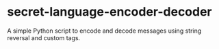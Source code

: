 # secret-language-encoder-decoder
A simple Python script to encode and decode messages using string reversal and custom tags.
